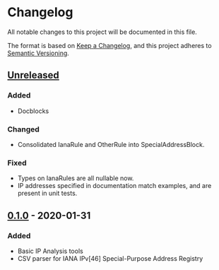 # Changelog
All notable changes to this project will be documented in this file.

The format is based on [Keep a Changelog](https://keepachangelog.com/en/1.0.0/),
and this project adheres to [Semantic Versioning](https://semver.org/spec/v2.0.0.html).

## [Unreleased]
### Added
- Docblocks

### Changed
- Consolidated IanaRule and OtherRule into SpecialAddressBlock.

### Fixed
- Types on IanaRules are all nullable now.
- IP addresses specified in documentation match examples, and are present in
  unit tests.

## [0.1.0] - 2020-01-31
### Added
- Basic IP Analysis tools
- CSV parser for IANA IPv[46] Special-Purpose Address Registry

[Unreleased]: https://github.com/dharple/ip-analysis/compare/v0.1.0...master
[0.1.0]: https://github.com/dharple/ip-analysis/releases/tag/v0.1.0
